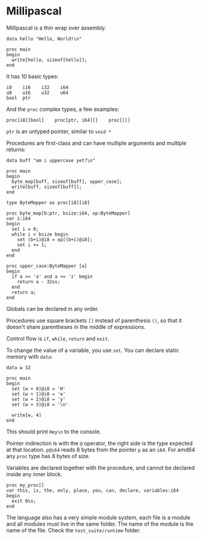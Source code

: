 # Millipascal

Millipascal is a thin wrap over assembly.

```millipascal
data hello "Hello, World!\n"

proc main
begin
  write[hello, sizeof[hello]];
end
```

It has 10 basic types:

```millipascal
i8    i16    i32    i64
u8    u16    u32    u64
bool  ptr
```

And the `proc` complex types, a few examples:

```millipascal
proc[i8][bool]    proc[ptr, i64][]    proc[][]
```

`ptr` is an untyped pointer, similar to `void *`

Procedures are first-class and can have multiple arguments and multiple returns:

```millipascal
data buff "am i uppercase yet?\n"

proc main
begin
  byte_map[buff, sizeof[buff], upper_case];
  write[buff, sizeof[buff]];
end

type ByteMapper as proc[i8][i8]

proc byte_map[b:ptr, bsize:i64, op:ByteMapper]
var i:i64
begin
  set i = 0;
  while i < bsize begin
    set (b+i)@i8 = op[(b+i)@i8];
    set i += 1;
  end
end

proc upper_case:ByteMapper [a]
begin
  if a >= 'a' and a <= 'z' begin
    return a - 32ss;
  end
  return a;
end
```

Globals can be declared in any order.

Procedures use square brackets `[]` instead of parenthesis `()`, so that
it doesn't share parentheses in the middle of expressions.

Control flow is `if`, `while`, `return` and `exit`.

To change the value of a variable, you use `set`.
You can declare static memory with `data`:

```millipascal
data w 32

proc main
begin
  set (w + 0)@i8 = 'H'
  set (w + 1)@i8 = 'e'
  set (w + 2)@i8 = 'y'
  set (w + 3)@i8 = '\n'

  write[w, 4]
end
```

This should print `Hey\n` to the console.

Pointer indirection is with the `@` operator, the right side is the type
expected at that location. `p@i64` reads 8 bytes from the pointer `p` as an
`i64`. For amd64 any `proc` type has 8 bytes of size.

Variables are declared together with the procedure, and cannot be
declared inside any inner block.

```millipascal
proc my_proc[]
var this, is, the, only, place, you, can, declare, variables:i64
begin
  exit 0ss;
end
```

The language also has a very simple module system, each file is a module
and all modules must live in the same folder. The name of the module is the
name of the file. Check the `test_suite/runtime` folder.
